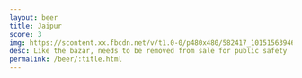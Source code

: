 ```yaml
---
layout: beer
title: Jaipur
score: 3
img: https://scontent.xx.fbcdn.net/v/t1.0-0/p480x480/582417_10151563946028745_982723381_n.jpg?oh=870a235fe25efe6b665fd7c152c081e2&oe=58D113C5
desc: Like the bazar, needs to be removed from sale for public safety
permalink: /beer/:title.html
---
```

